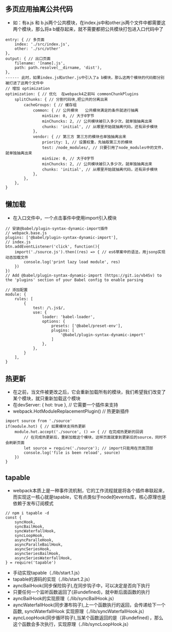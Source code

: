 ## 多页应用抽离公共代码

- 如：有a.js 和 b.js两个公共模块，在index.js中和other.js两个文件中都需要这两个模块，那么将a b缓存起来，就不需要都把公共模块打包进入口代码中了
```
entry: { // 多页面
    index: './src/index.js',
    other: './src/other'
},
output: { // 出口页面
    filename: '[name].js',
    path: path.resolve(__dirname, 'dist'),
},
------ 此时，如果index.js和other.js中引入了a b模块，那么这两个模块的代码都分别被打进了这两个文件中
// 增加 optimization
optimization: { // 优化  在webpack4之前叫 commonChunkPlugins
    splitChunks: { // 分割代码块,把公共的分离出来
        cacheGroups: { // 缓存组
            common: { // 公共模块   公共模块满足的条件就进行抽离
                minSize: 0, // 大于0字节
                minChuncks: 2, // 公共模块被引入多少次，就单独抽离出来
                chunks: 'initial', // 从哪里开始就抽离代码，还有异步模块
            },
            vendor: { // 第三方 第三方的模块也单独抽离出来
                priority: 1, // 设置权重，先抽取第三方的模块 
                test: /node_modules/, // 只要引用了node_modules中的文件，就单独抽离出来
                minSize: 0, // 大于0字节
                minChuncks: 2, // 公共模块被引入多少次，就单独抽离出来
                chunks: 'initial', // 从哪里开始就抽离代码，还有异步模块
            },
        },
    },
}
```
## 懒加载

- 在入口文件中，一个点击事件中使用import引入模块
```
// 安装@babel/plugin-syntax-dynamic-import插件
// webpack.base.js
plugins: ['@babel/plugin-syntax-dynamic-import'],
// index.js
btn.addEventListener('click', function(){
    import('./source.js').then((res) => { // es6草案中的语法，用jsonp实现动态加载文件
        console.log('print lazy load module', res)
    })
})
// Add @babel/plugin-syntax-dynamic-import (https://git.io/vb4Sv) to the 'plugins' section of your Babel config to enable parsing

// 添加配置
module: {
    rules: [
        {
            test: /\.js$/,
            use: {
                loader: 'babel-loader',
                options: {
                    presets: ['@babel/preset-env'],
                    plugins: [
                        '@babel/plugin-syntax-dynamic-import'
                    ]
                },
            },
        }
    ],
}
```

## 热更新

- 在之前，当文件被更改之后，它会重新加载所有的模块，我们希望我们改变了某个模块，就只重新加载这个模块
- 在devServer: { hot: true }, // 它需要一个插件来支持
- webpack.HotModuleReplacementPlugin() // 热更新插件
```
import source from './source'
if(module.hot) { // 如果模块支持热更新
    module.hot.accept('./source', () => { // 在完成热更新的回调
        // 在完成热更新后，重新加载这个模块，这样页面就拿到更新后的source，同时不会刷新页面
        let source = require('./source'); // import只能用在页面顶部
        console.log('file is been reload', source)
    })
}
```

## tapable
- webpack本质上是一种事件流机制，它的工作流程就是将各个插件串联起来，而实现这一核心就是tapable，它有点类似于node的events库，核心原理也是依赖于发布订阅模式
```
// npm i tapable -d
const {
    syncHook,
    syncBailHook,
    syncWaterfallHook,
    syncLoopHook,
    asyncParalleHook,
    asyncParalleBailHook,
    asyncSeriesHook,
    asyncSeriesBailHook,
    asyncSeriesWaterfallHook,
} = require('tapable')

```
- 手动实现tapable（./lib/start.1.js）
- tapable的源码的实现（./lib/start.2.js）
- ayncBailHook(同步保险钩子),在同步钩子中，可以决定是否向下执行
- 只要任何一个监听函数返回了(非undefined)，就中断后面函数的执行
- ayncBailHook的实现原理（./lib/syncBailHook.js）
- ayncWaterfallHook(同步瀑布钩子),上一个函数执行的返回，会传递给下一个函数, syncWaterfallHook 实现原理（./lib/syncWaterfallHook.js）
- ayncLoopHook(同步循环钩子),当某个函数返回的是（非undefined），那么这个函数会多次执行，实现原理（./lib/syncLoopHook.js）




